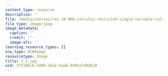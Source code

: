 ```yaml
---
content_type: resource
description: ''
file: /media/courses/res-18-006-calculus-revisited-single-variable-calculus-fall-2010/37f28bc65d89161e5aad9492a7d0db19_7_1.jpg
file_type: image/jpeg
image_metadata:
  caption: ''
  credit: ''
  image-alt: ''
learning_resource_types: []
ocw_type: OCWImage
resourcetype: Image
title: 7_1.jpg
uid: 37f28bc6-5d89-161e-5aad-9492a7d0db19
---
```


